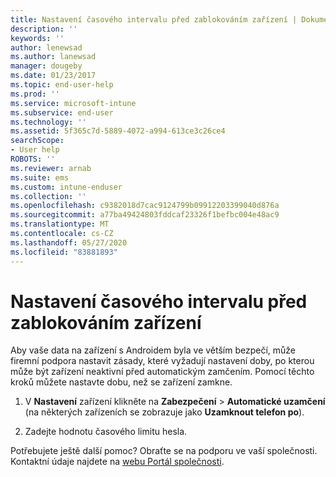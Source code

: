 ```yaml
---
title: Nastavení časového intervalu před zablokováním zařízení | Dokumentace Microsoftu
description: ''
keywords: ''
author: lenewsad
ms.author: lanewsad
manager: dougeby
ms.date: 01/23/2017
ms.topic: end-user-help
ms.prod: ''
ms.service: microsoft-intune
ms.subservice: end-user
ms.technology: ''
ms.assetid: 5f365c7d-5889-4072-a994-613ce3c26ce4
searchScope:
- User help
ROBOTS: ''
ms.reviewer: arnab
ms.suite: ems
ms.custom: intune-enduser
ms.collection: ''
ms.openlocfilehash: c9382018d7cac9124799b09912203399040d876a
ms.sourcegitcommit: a77ba49424803fddcaf23326f1befbc004e48ac9
ms.translationtype: MT
ms.contentlocale: cs-CZ
ms.lasthandoff: 05/27/2020
ms.locfileid: "83881893"
---
```

# <a name="how-to-set-the-amount-of-time-before-your-device-is-locked"></a>Nastavení časového intervalu před zablokováním zařízení

Aby vaše data na zařízení s Androidem byla ve větším bezpečí, může firemní podpora nastavit zásady, které vyžadují nastavení doby, po kterou může být zařízení neaktivní před automatickým zamčením. Pomocí těchto kroků můžete nastavte dobu, než se zařízení zamkne.

1. V **Nastavení** zařízení klikněte na **Zabezpečení** &gt; **Automatické uzamčení** (na některých zařízeních se zobrazuje jako **Uzamknout telefon po**).

2. Zadejte hodnotu časového limitu hesla.

Potřebujete ještě další pomoc? Obraťte se na podporu ve vaší společnosti. Kontaktní údaje najdete na [webu Portál společnosti](https://go.microsoft.com/fwlink/?linkid=2010980).
